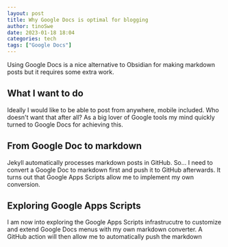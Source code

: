 ```yaml
---
layout: post
title: Why Google Docs is optimal for blogging
author: tinoSwe
date: 2023-01-18 18:04
categories: tech
tags: ["Google Docs"]
---
```


Using Google Docs is a nice alternative to Obsidian for making markdown posts but it requires some extra work.

## What I want to do

Ideally I would like to be able to post from anywhere, mobile included. Who doesn't want that after all? 
As a big lover of Google tools my mind quickly turned to Google Docs for achieving this.

## From Google Doc to markdown

Jekyll automatically processes markdown posts in GitHub. So... I need to convert a Google Doc to markdown first and push it to GitHub afterwards. It turns out that Google Apps Scripts allow me to implement my own conversion.

## Exploring Google Apps Scripts
I am now into exploring the Google Apps Scripts infrastrucutre to customize and extend Google Docs menus with my own markdown converter. A GitHub action will then allow me to automatically push the markdown 


